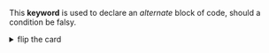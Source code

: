 This **keyword** is used to declare an _alternate_ block of code, should a
condition be falsy.

<details>
<summary>flip the card</summary>
<br>

# `else`

```js
'use strict';

let didConfirm = confirm('yes? no?');

if (didConfirm === true) {
  alert('hello!');
} else {
  alert('good bye.');
}

alert('all done.');
```

</details>
